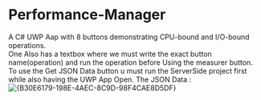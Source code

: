 # Performance-Manager
A C# UWP Aap with 8 buttons demonstrating CPU-bound and I/O-bound operations.  
One Also has a textbox where we must write the exact button name(operation) and run the operation before 
Using the measurer button.
To use the Get JSON Data button u must run the ServerSide project first while also having the UWP App Open.
The JSON Data : 
![{B30E6179-198E-4AEC-8C9D-98F4CAE8D5DF}](https://github.com/user-attachments/assets/c24b3ba6-b839-4596-8ae8-380e892ee950)

